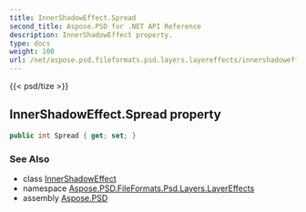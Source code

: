 ```yaml
---
title: InnerShadowEffect.Spread
second_title: Aspose.PSD for .NET API Reference
description: InnerShadowEffect property. 
type: docs
weight: 100
url: /net/aspose.psd.fileformats.psd.layers.layereffects/innershadoweffect/spread/
---
```

{{< psd/tize >}}
## InnerShadowEffect.Spread property

```csharp
public int Spread { get; set; }
```

### See Also

* class [InnerShadowEffect](../)
* namespace [Aspose.PSD.FileFormats.Psd.Layers.LayerEffects](../../innershadoweffect/)
* assembly [Aspose.PSD](../../../)


